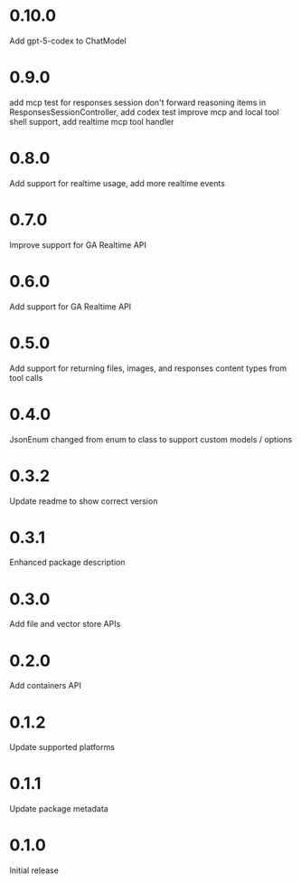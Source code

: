 # 0.10.0

Add gpt-5-codex to ChatModel

# 0.9.0

add mcp test for responses session
don't forward reasoning items in ResponsesSessionController, add codex test
improve mcp and local tool shell support, add realtime mcp tool handler

# 0.8.0

Add support for realtime usage, add more realtime events

# 0.7.0

Improve support for GA Realtime API

# 0.6.0

Add support for GA Realtime API

# 0.5.0

Add support for returning files, images, and responses content types from tool calls

# 0.4.0

JsonEnum changed from enum to class to support custom models / options

# 0.3.2

Update readme to show correct version

# 0.3.1

Enhanced package description

# 0.3.0

Add file and vector store APIs

# 0.2.0

Add containers API

# 0.1.2

Update supported platforms

# 0.1.1

Update package metadata

# 0.1.0

Initial release
